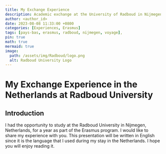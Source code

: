 ```yaml
---
title: My Exchange Experience
description: Academic exchange at the University of Radboud in Nijmegen, Netherlands
author: <author_id>
date: 2023-08-08 11:33:00 +0800
categories: [Experiences, Erasmus]
tags: [pays-bas, erasmus, radboud, nijmegen, voyage],
pin: true
math: true
mermaid: true
image:
  path: /assets/img/Radboud/logo.png
  alt: Radboud University Logo
---
```


# My Exchange Experience in the Netherlands at Radboud University

## Introduction

I had the opportunity to study at the Radboud University in Nijmegen, Netherlands, for a year as part of the Erasmus program. I would like to share my experience with you. This presentation will be written in English since it is the language that I used during my stay in the Netherlands. I hope you will enjoy reading it.

